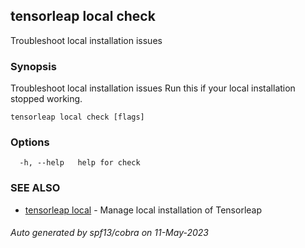 ## tensorleap local check

Troubleshoot local installation issues

### Synopsis

Troubleshoot local installation issues
  Run this if your local installation stopped working.
    

```
tensorleap local check [flags]
```

### Options

```
  -h, --help   help for check
```

### SEE ALSO

* [tensorleap local](tensorleap_local.md)	 - Manage local installation of Tensorleap

###### Auto generated by spf13/cobra on 11-May-2023
